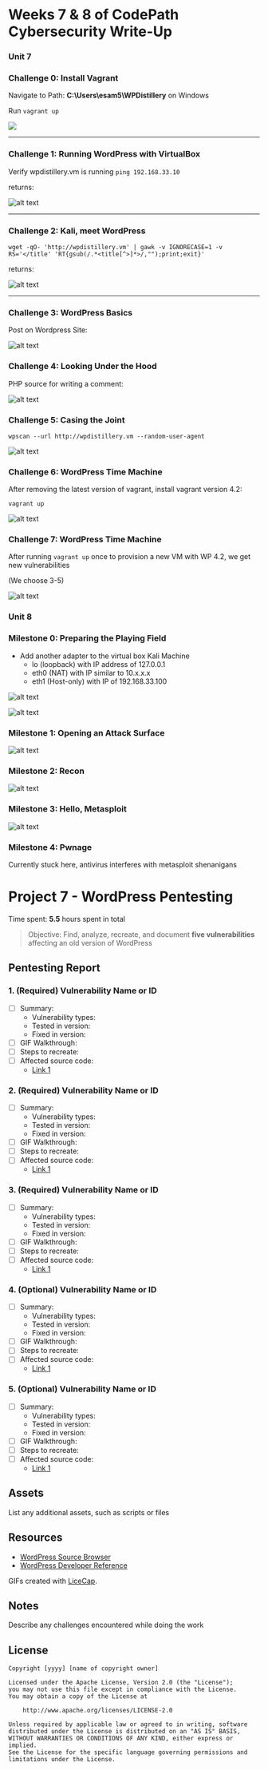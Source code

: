 # Weeks 7 & 8 of CodePath Cybersecurity Write-Up 

### **Unit 7**

### Challenge 0: Install Vagrant  


Navigate to Path: 
**C:\Users\esam5\WPDistillery** on Windows 

Run ```vagrant up```

![](https://media.giphy.com/media/qaSyq5l09ei9qtphr5/giphy.gif)

----

### Challenge 1: Running WordPress with VirtualBox

Verify wpdistillery.vm is running ```ping 192.168.33.10``` 

returns:

![alt text](https://github.com/ethansam911/codepath_week_7_8/blob/main/challenge_1.png)

----

### Challenge 2: Kali, meet WordPress

```wget -qO- 'http://wpdistillery.vm' | gawk -v IGNORECASE=1 -v RS='</title' 'RT{gsub(/.*<title[^>]*>/,"");print;exit}'```

returns:

![alt text](https://github.com/ethansam911/codepath_week_7_8/blob/main/challenge_2.png)


----

### Challenge 3: WordPress Basics

Post on Wordpress Site: 

![alt text](https://github.com/ethansam911/codepath_week_7_8/blob/main/challenge_3.png)

### Challenge 4: Looking Under the Hood

PHP source for writing a comment:

![alt text](https://github.com/ethansam911/codepath_week_7_8/blob/main/challenge_4.png)

### Challenge 5: Casing the Joint

```wpscan --url http://wpdistillery.vm --random-user-agent```

![alt text](https://github.com/ethansam911/codepath_week_7_8/blob/main/challenge_5.png)

### Challenge 6: WordPress Time Machine

After removing the latest version of vagrant, install vagrant version 4.2:

```vagrant up```

![alt text](https://github.com/ethansam911/codepath_week_7_8/blob/main/challenge_6.png)

### Challenge 7: WordPress Time Machine


After running ```vagrant up``` once to provision a new VM with WP 4.2, we get new vulnerabilities 

(We choose 3-5)

![alt text](https://github.com/ethansam911/codepath_week_7_8/blob/main/challenge_7.png)



### **Unit 8**


### Milestone 0: Preparing the Playing Field
* Add another adapter to the virtual box Kali Machine
  * lo (loopback) with IP address of 127.0.0.1
  * eth0 (NAT) with IP similar to 10.x.x.x
  * eth1 (Host-only) with IP of 192.168.33.100 

![alt text](https://github.com/ethansam911/codepath_week_7_8/blob/main/milestone_0.png)

![alt text](https://github.com/ethansam911/codepath_week_7_8/blob/main/milestone_0_verify_connection.png)

### Milestone 1: Opening an Attack Surface

![alt text](https://github.com/ethansam911/codepath_week_7_8/blob/main/milestone_1_critical_security.png)


### Milestone 2: Recon

![alt text](https://github.com/ethansam911/codepath_week_7_8/blob/main/milestone_2_critical_security.png)


### Milestone 3: Hello, Metasploit

![alt text](https://github.com/ethansam911/codepath_week_7_8/blob/main/milestone_3_metasploit.png)

### Milestone 4: Pwnage 
 
Currently stuck here, antivirus interferes with metasploit shenanigans 

# Project 7 - WordPress Pentesting

Time spent: **5.5** hours spent in total

> Objective: Find, analyze, recreate, and document **five vulnerabilities** affecting an old version of WordPress

## Pentesting Report

### 1. (Required) Vulnerability Name or ID
  - [ ] Summary: 
    - Vulnerability types:
    - Tested in version:
    - Fixed in version: 
  - [ ] GIF Walkthrough: 
  - [ ] Steps to recreate: 
  - [ ] Affected source code:
    - [Link 1](https://core.trac.wordpress.org/browser/tags/version/src/source_file.php)
### 2. (Required) Vulnerability Name or ID
  - [ ] Summary: 
    - Vulnerability types:
    - Tested in version:
    - Fixed in version: 
  - [ ] GIF Walkthrough: 
  - [ ] Steps to recreate: 
  - [ ] Affected source code:
    - [Link 1](https://core.trac.wordpress.org/browser/tags/version/src/source_file.php)
### 3. (Required) Vulnerability Name or ID
  - [ ] Summary: 
    - Vulnerability types:
    - Tested in version:
    - Fixed in version: 
  - [ ] GIF Walkthrough: 
  - [ ] Steps to recreate: 
  - [ ] Affected source code:
    - [Link 1](https://core.trac.wordpress.org/browser/tags/version/src/source_file.php)
### 4. (Optional) Vulnerability Name or ID
  - [ ] Summary: 
    - Vulnerability types:
    - Tested in version:
    - Fixed in version: 
  - [ ] GIF Walkthrough: 
  - [ ] Steps to recreate: 
  - [ ] Affected source code:
    - [Link 1](https://core.trac.wordpress.org/browser/tags/version/src/source_file.php)
### 5. (Optional) Vulnerability Name or ID
  - [ ] Summary: 
    - Vulnerability types:
    - Tested in version:
    - Fixed in version: 
  - [ ] GIF Walkthrough: 
  - [ ] Steps to recreate: 
  - [ ] Affected source code:
    - [Link 1](https://core.trac.wordpress.org/browser/tags/version/src/source_file.php) 

## Assets

List any additional assets, such as scripts or files

## Resources

- [WordPress Source Browser](https://core.trac.wordpress.org/browser/)
- [WordPress Developer Reference](https://developer.wordpress.org/reference/)

GIFs created with [LiceCap](http://www.cockos.com/licecap/).

## Notes

Describe any challenges encountered while doing the work

## License

    Copyright [yyyy] [name of copyright owner]

    Licensed under the Apache License, Version 2.0 (the "License");
    you may not use this file except in compliance with the License.
    You may obtain a copy of the License at

        http://www.apache.org/licenses/LICENSE-2.0

    Unless required by applicable law or agreed to in writing, software
    distributed under the License is distributed on an "AS IS" BASIS,
    WITHOUT WARRANTIES OR CONDITIONS OF ANY KIND, either express or implied.
    See the License for the specific language governing permissions and
    limitations under the License.